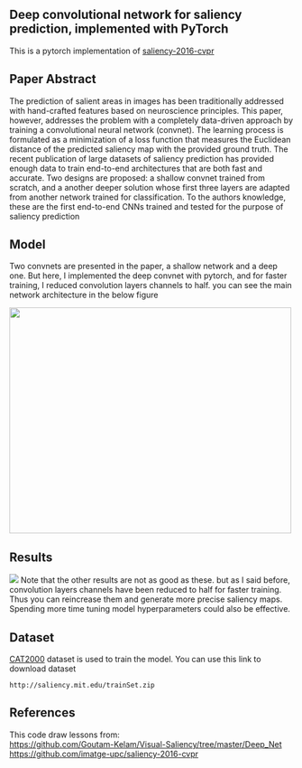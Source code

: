 ## Deep convolutional network for saliency prediction, implemented with PyTorch
This is a pytorch implementation of [saliency-2016-cvpr ](https://arxiv.org/abs/1603.00845) 



## Paper Abstract
The prediction of salient areas in images has been traditionally addressed with hand-crafted features based on neuroscience principles. This paper, however, addresses the problem with a completely data-driven approach by training a convolutional neural network (convnet). The learning process is formulated as a minimization of a loss function that measures the Euclidean distance of the predicted saliency map with the provided ground truth. The recent publication of large datasets of saliency prediction has provided enough data to train end-to-end architectures that are both fast and accurate. Two designs are proposed: a shallow convnet trained from scratch, and a another deeper solution whose first three layers are adapted from another network trained for classification. To the authors knowledge, these are the first end-to-end CNNs trained and tested for the purpose of saliency prediction



## Model
Two convnets are presented in the paper, a shallow network and a deep one. But here, I implemented the deep convnet with pytorch, and for faster training, I reduced convolution layers channels to half. you can see the main network architecture in the below figure

 <img src="https://raw.githubusercontent.com/imatge-upc/saliency-2016-cvpr/master/figs/deep.png" width="500" height="400" class="centerImage">
 

## Results
![](https://github.com/hoseinAzdmlki/saliency-pytorch/blob/master/results/im1.png)
Note that the other results are not as good as these. but as I said before, convolution layers channels have been reduced to half for faster training. Thus you can reincrease them and generate more precise saliency maps. Spending more time tuning model hyperparameters could also be effective.


## Dataset
[CAT2000](http://saliency.mit.edu/results_cat2000.html) dataset is used to train the model. You can use this link to download dataset
```
http://saliency.mit.edu/trainSet.zip
```


## References 
This code draw lessons from:<br>
https://github.com/Goutam-Kelam/Visual-Saliency/tree/master/Deep_Net<br>
https://github.com/imatge-upc/saliency-2016-cvpr

